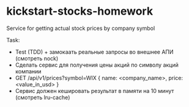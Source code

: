 # kickstart-stocks-homework
Service for getting actual stock prices by company symbol

Task:


- Test (TDD) + замокаать реальные запросы во внешнее АПИ (смотреть nock)
- Сделать сервис для получения цены акций по символу акций компании
- GET /api/v1/prices?symbol=WIX 
    {
      name: <company_name>,
      price: <value_in_usd>
    }
- Сервис должен кешировать результат в памяти на 10 минут (смотреть lru-cache)
